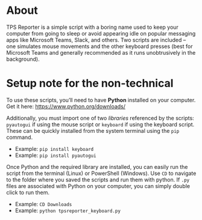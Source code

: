 # About
TPS Reporter is a simple script with a boring name used to keep your computer from going to sleep or avoid appearing idle on popular messaging apps like Microsoft Teams, Slack, and others. Two scripts are included – one simulates mouse movements and the other keyboard presses (best for Microsoft Teams and generally recommended as it runs unobtrusively in the background). 

# Setup note for the non-technical
To use these scripts, you’ll need to have **Python** installed on your computer. Get it here: https://www.python.org/downloads/ 

Additionally, you must import one of two *libraries* referenced by the scripts: `pyautogui` if using the mouse script or `keyboard` if using the keyboard script. These can be quickly installed from the system terminal using the `pip` command.  
* Example:  `pip install keyboard`
* Example:  `pip install pyautogui`

Once Python and the required library are installed, you can easily run the script from the terminal (Linux) or PowerShell (Windows). Use `CD` to navigate to the folder where you saved the scripts and run them with python. If `.py` files are associated with Python on your computer, you can simply double click to run them.
* Example:  `CD Downloads`
* Example:  `python tpsreporter_keyboard.py`
